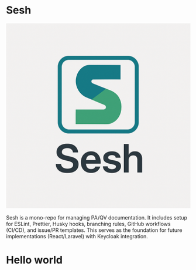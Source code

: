 # Sesh
![Overview](docs/assets/logo_text.png)

Sesh is a mono-repo for managing PA/QV documentation. It includes setup for ESLint, Prettier, Husky hooks, branching rules, GitHub workflows (CI/CD), and issue/PR templates. This serves as the foundation for future implementations (React/Laravel) with Keycloak integration.

# Hello world
